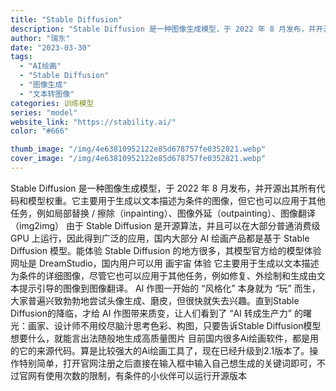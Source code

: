 ```yaml
---
title: "Stable Diffusion"
description: "Stable Diffusion 是一种图像生成模型，于 2022 年 8 月发布，并开源出其所有代码和模型权重。它主要"
author: "瑞东"
date: "2023-03-30"
tags:
  - "AI绘画"
  - "Stable Diffusion"
  - "图像生成"
  - "文本转图像"
categories: 训练模型
series: "model"
website_link: "https://stability.ai/"
color: "#666"

thumb_image: "/img/4e63810952122e85d678757fe0352821.webp"
cover_image: "/img/4e63810952122e85d678757fe0352821.webp"
---
```


Stable Diffusion 是一种图像生成模型，于 2022 年 8 月发布，并开源出其所有代码和模型权重。它主要用于生成以文本描述为条件的图像，但它也可以应用于其他任务，例如局部替换 / 擦除（inpainting）、图像外延（outpainting）、图像翻译（img2img） 由于 Stable Diffusion 是开源算法，并且可以在大部分普通消费级 GPU 上运行，因此得到广泛的应用，国内大部分 AI 绘画产品都是基于 Stable Diffusion 模型。能体验 Stable Diffusion 的地方很多，其模型官方给的模型体验网址是 DreamStudio，国内用户可以用 画宇宙 体验 它主要用于生成以文本描述为条件的详细图像，尽管它也可以应用于其他任务，例如修复、外绘制和生成由文本提示引导的图像到图像翻译。  AI 作图一开始的 “风格化” 本身就为 “玩” 而生，大家普遍兴致勃勃地尝试头像生成、磨皮，但很快就失去兴趣。直到Stable Diffusion的降临，才给 AI 作图带来质变，让人们看到了 “AI 转成生产力” 的曙光：画家、设计师不用绞尽脑汁思考色彩、构图，只要告诉Stable Diffusion模型想要什么，就能言出法随般地生成高质量图片  目前国内很多Ai绘画软件，都是用的它的来源代码。算是比较强大的Ai绘画工具了，现在已经升级到2.1版本了。操作特别简单，打开官网注册之后直接在输入框中输入自己想生成的关键词即可，不过官网有使用次数的限制，有条件的小伙伴可以运行开源版本